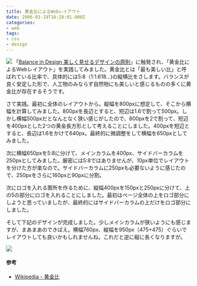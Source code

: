 ```yaml
---
title: 黄金比によるWebレイアウト
date: 2006-03-19T16:28:01.000Z
categories:
- web
tags:
- css
- design
---
```

[![](http://images-jp.amazon.com/images/P/4861003245.09.TZZZZZZZ.jpg)](http://www.amazon.co.jp/exec/obidos/ASIN/4861003245/ref=nosim/yutakayamaguc-22) 「[Balance in Design 美しく見せるデザインの原則](http://www.amazon.co.jp/exec/obidos/ASIN/4861003245/ref=nosim/yutakayamaguc-22)」に触発され、「黄金比によるWebレイアウト」を実践してみました。黄金比とは「最も美しい比」と呼ばれている比率で、具体的には5:8（1:1.618...)の縦横比をさします。バランスが良く安定した形で、人工物のみならず自然物にも美しいと感じるものの多くに黄金比が存在するそうです。

<!-- more -->

さて実践。最初に全体のレイアウトから。縦幅を800pxに想定して、そこから横幅を計算してみました。800pxを長辺とすると、短辺は1.6で割って500px。しかし横幅500pxだとなんとなく狭い感じがしたので、800pxを2で割って、短辺を400pxとした2つの黄金長方形として考えることにしました。400pxを短辺とすると、長辺は1.6をかけて640px。最終的に微調整をして横幅を650pxとしてみました。

次に横幅650pxを5:8に分けて、メインカラムを400px、サイドバーカラムを250pxとしてみました。厳密には5:8ではありませんが、10px単位でレイアウトを分けた方が楽なので。サイドバーカラムに250pxも必要ないように感じたので、250pxをさらに160pxと90pxに分割。

次にロゴを入れる箇所を作るために、縦幅400pxを150pxと250pxに分けて、上の5の部分にロゴを入れることにしました。最初はページ全体の上をロゴ部分にしようと思っていましたが、最終的にはサイドバーカラムの上だけをロゴ部分にしました。

そして下記のデザインが完成しました。少しメインカラムが狭いようにも感じますが、まあまあのできばえ。横幅760px、縦幅を950px（475+475）ぐらいでレイアウトしても良いかもしれませんね。これだと逆に縦に長くなりますが。

![](/blog//assets/i/etc/site20060318.gif)

#### 参考

*   [Wikipedia - 黄金比](http://ja.wikipedia.org/wiki/黄金比)
